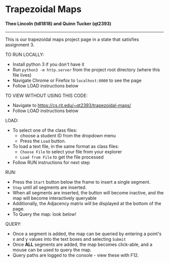 # Trapezoidal Maps
#### Theo Lincoln (tdl1818) and Quinn Tucker (qt2393)
---

This is our trapezoidal maps project page in a state that satisfies assignment 3. 

TO RUN LOCALLY: 
* Install python 3 if you don't have it
* Run `python3 -m http.server` from the project root directory (where this file lives)
* Navigate Chrome or Firefox to `localhost:8000` to see the page
* Follow LOAD instructions below

TO VIEW WITHOUT USING THIS CODE:
* Navigate to https://cs.rit.edu/~qt2393/trapezoidal-maps/ 
* Follow LOAD instructions below


LOAD:  
* To select one of the class files:
  * choose a student ID from the dropdown menu
  * Press the `Load` button.
* To load a text file, in the same format as class files:
  * `Choose File` to select your file from your explorer
  * `Load from File` to get the file processed
* Follow RUN instructions for next step

RUN:
* Press the `Start` button below the frame to insert a single segment.
* `Step` until all segments are inserted.
* When all segments are inserted, the button will become inactive, and the map will become interactively queryable
* Additionally, the Adjacency matrix will be displayed at the bottom of the page.
* To Query the map: look below!

QUERY:
* Once a segment is added, the map can be queried by entering a point's x and y values into the text boxes and selecting `Submit`
* Once **ALL** segments are added, the map becomes click-able, and a mouse can be used to query the map.
* Query paths are logged to the console - view these with F12.
